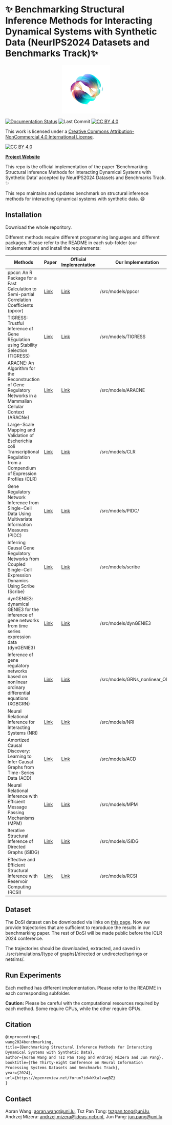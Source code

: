 # :sparkles: Benchmarking Structural Inference Methods for Interacting Dynamical Systems with Synthetic Data (NeurIPS2024 Datasets and Benchmarks Track):sparkles:

<p align="center">
  <img src="website/pure_LOGO.png" alt="Project Icon" width="150"/>
</p>

[![Documentation Status](https://readthedocs.org/projects/benchmarking-structural-inference-methods/badge/?version=latest)](https://benchmarking-structural-inference-methods.readthedocs.io/en/latest/?badge=latest)
![Last Commit](https://img.shields.io/github/last-commit/wang422003/Benchmarking-Structural-Inference-Methods-for-Interacting-Dynamical-Systems)
[![CC BY 4.0][cc-by-shield]][cc-by]

This work is licensed under a
[Creative Commons Attribution-NonCommercial 4.0 International License][cc-by]. 

[![CC BY 4.0][cc-by-image]][cc-by]

[cc-by]: http://creativecommons.org/licenses/by/4.0/
[cc-by-image]: https://i.creativecommons.org/l/by/4.0/88x31.png
[cc-by-shield]: https://img.shields.io/badge/License-CC%20BY%204.0-lightgrey

[**Project Website**](https://structinfer.github.io/)

This repo is the official implementation of the paper 'Benchmarking Structural Inference Methods for Interacting Dynamical Systems with Synthetic Data' accepted by NeurIPS2024 Datasets and Benchmarks Track. :sparkles:

This repo maintains and updates benchmark on structural inference methods for interacting dynamical systems with synthetic data. :smile:

## Installation

Download the whole reporitory.


Different methods require different programming languages and different packages. Please refer to the README in each sub-folder (our implementation) and install the requirements:

| Methods                                                      | Paper                                                        | Official Implementation                                      | Our Implementation                                           |
| ------------------------------------------------------------ | ------------------------------------------------------------ | ------------------------------------------------------------ | ------------------------------------------------------------ |
| ppcor: An R Package for a Fast Calculation to Semi-partial Correlation Coefficients (ppcor) | [Link](https://www.ncbi.nlm.nih.gov/pmc/articles/PMC4681537/) | [Link](https://cran.r-project.org/web/packages/ppcor/index.html) | /src/models/ppcor |
| TIGRESS: Trustful Inference of Gene REgulation using Stability Selection (TIGRESS) | [Link](https://bmcsystbiol.biomedcentral.com/articles/10.1186/1752-0509-6-145) | [Link](https://github.com/jpvert/tigress/tree/master)        | /src/models/TIGRESS |
| ARACNE: An Algorithm for the Reconstruction of Gene Regulatory Networks in a Mammalian Cellular Context (ARACNe) | [Link](https://bmcbioinformatics.biomedcentral.com/articles/10.1186/1471-2105-7-S1-S7) | [Link](https://califano.c2b2.columbia.edu/aracne)            | /src/models/ARACNE |
| Large-Scale Mapping and Validation of Escherichia coli Transcriptional Regulation from a Compendium of Expression Profiles (CLR) | [Link](https://journals.plos.org/plosbiology/article?id=10.1371/journal.pbio.0050008) | [Link](https://bioconductor.org/install/)                    | /src/models/CLR |
| Gene Regulatory Network Inference from Single-Cell Data Using Multivariate Information Measures (PIDC) | [Link](https://www.sciencedirect.com/science/article/pii/S2405471217303861) | [Link](https://github.com/Tchanders/NetworkInference.jl)     | /src/models/PIDC/ |
| Inferring Causal Gene Regulatory Networks from Coupled Single-Cell Expression Dynamics Using Scribe (Scribe) | [Link](https://www.sciencedirect.com/science/article/pii/S2405471220300363) | [Link](https://github.com/aristoteleo/Scribe-py/tree/master) | /src/models/scribe |
| dynGENIE3: dynamical GENIE3 for the inference of gene networks from time series expression data (dynGENIE3) | [Link](https://www.nature.com/articles/s41598-018-21715-0)   | [Link](https://github.com/vahuynh/dynGENIE3/tree/master)     | /src/models/dynGENIE3 |
| Inference of gene regulatory networks based on nonlinear ordinary differential equations (XGBGRN) | [Link](https://academic.oup.com/bioinformatics/article/36/19/4885/5709036) | [Link](https://github.com/lab319/GRNs_nonlinear_ODEs)        | /src/models/GRNs_nonlinear_ODEs |
| Neural Relational Inference for Interacting Systems (NRI)    | [Link](http://proceedings.mlr.press/v80/kipf18a/kipf18a.pdf) | [Link](http://github.com/ethanfetaya/NRI)                    | /src/models/NRI |
| Amortized Causal Discovery: Learning to Infer Causal Graphs from Time-Series Data (ACD) | [Link](https://proceedings.mlr.press/v177/lowe22a/lowe22a.pdf) | [Link](https://github.com/loeweX/AmortizedCausalDiscovery)   | /src/models/ACD |
| Neural Relational Inference with Efficient Message Passing Mechanisms (MPM) | [Link](https://ojs.aaai.org/index.php/AAAI/article/view/16868) | [Link](https://github.com/hilbert9221/NRI-MPM)               | /src/models/MPM |
| Iterative Structural Inference of Directed Graphs (iSIDG)    | [Link](https://papers.nips.cc/paper_files/paper/2022/file/39717429762da92201a750dd03386920-Paper-Conference.pdf) | [Link](https://github.com/AoranWANGRalf/iSIDG)               | /src/models/iSIDG |
| Effective and Efficient Structural Inference with Reservoir Computing (RCSI)    | [Link](https://proceedings.mlr.press/v202/wang23ak/wang23ak.pdf) | [Link](https://github.com/wang422003/Benchmarking-Structural-Inference-Methods-for-Interacting-Dynamical-Systems/tree/main/src/models/RCSI)               | /src/models/RCSI  |



## Dataset

The DoSI dataset can be downloaded via links on [this page](https://structinfer.github.io/download/). Now we provide trajectories that are sufficient to reproduce the results in our benchmarking paper. The rest of DoSI will be made public before the ICLR 2024 conference.

The trajectories should be downloaded, extracted, and saved in ./src/simulations/[type of graphs]/directed or undirected/springs or netsims/. 

## Run Experiments

Each method has different implementation. Please refer to the README in each corresponding subfolder. 

**Caution:** Please be careful with the computational resources required by each method. Some require CPUs, while the other require GPUs.


## Citation

```
@inproceedings{
wang2024benchmarking,
title={Benchmarking Structural Inference Methods for Interacting Dynamical Systems with Synthetic Data},
author={Aoran Wang and Tsz Pan Tong and Andrzej Mizera and Jun Pang},
booktitle={The Thirty-eight Conference on Neural Information Processing Systems Datasets and Benchmarks Track},
year={2024},
url={https://openreview.net/forum?id=kKtalvwqBZ}
}
```

## Contact

Aoran Wang: aoran.wang@uni.lu, Tsz Pan Tong: tszpan.tong@uni.lu, Andrzej Mizera: andrzej.mizera@ideas-ncbr.pl, Jun Pang: jun.pang@uni.lu

